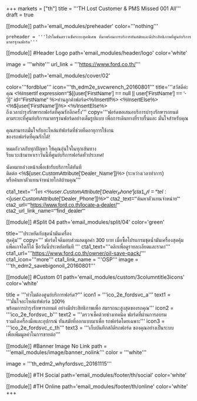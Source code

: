 +++
markets = ["th"]
title = '''TH Lost Customer & PMS Missed 001 All'''
draft = true

[[module]]
path='email_modules/preheader'
color='''nothing'''

	preheader = '''โปรโมชั่นตรวจเช็คระยะสุดพิเศษ ที่มาพร้อมการบริการทันสมัยและมีประสิทธิภาพที่ศูนย์บริการมาตรฐานฟอร์ด'''

[[module]] #Header Logo
path='email_modules/header/logo'
color='white'

  image = '''white'''
  url_link = '''https://www.ford.co.th/'''

[[module]]
path='email_modules/cover/02'

color='''fordblue'''
icon='''th_edm2e_svcwrench_20160801'''
title='''<span style="font-family:Tahoma, Verdana, Sans-serif">สวัสดีค่ะ คุณ <%InsertIf expression="${(user['FirstName'] == null || user['FirstName'] == '-')}" id="FirstName" %>ท่านลูกค้าฟอร์ด<%/InsertIf%> <%InsertElse%> <%${user['FirstName']}%> <%/InsertElse%><br />ถึงเวลาบำรุงรักษารถฟอร์ดที่คุณรักอีกครั้ง</span>'''
copy='''<span style="font-family:Tahoma, Verdana, Sans-serif"><span style="white-space:nowrap;">ฟอร์ดขอเสนอบริการบำรุงรักษารถยนต์</span> <br />
<span style="white-space:nowrap;"> ตามระยะที่ศูนย์บริการมาตรฐานฟอร์ดอย่างเต็มรูปแบบ</span> 
<span style="white-space:nowrap;"> เพื่อการเดินทางที่ราบรื่น</span>และ
<span style="white-space:nowrap;">มั่นใจสำหรับคุณ</span>
<br /><br />
<span style="white-space:nowrap;">คุณสามารถมั่นใจกับอะไหล่แท้ฟอร์ดที่ช่วยยืดอายุการใช้งาน</span><br />
<span style="white-space:nowrap;">ของรถฟอร์ดที่คุณรักได้!</span>
<br /><br />
<span style="white-space:nowrap;">หมดกังวลกับทุกปัญหา ให้คุณอุ่นใจในทุกเส้นทาง</span><br />
<span style="white-space:nowrap;">รีบแวะเข้ามาหาเราวันนี้ที่ศูนย์บริการฟอร์ดทั่วประเทศ!</span><br /><br />
<span style="white-space:nowrap;">นัดหมายล่วงหน้าเพื่อเข้ารับบริการได้ทันที</span> <br />
<span style="white-space:nowrap;">ติดต่อ <%${user.CustomAttribute['Dealer_Name']}%></span> <span style="white-space:nowrap;">(ระหว่างเวลาทำการ)</span><br />
<span style="white-space:nowrap;">หรือค้นหาตัวแทนจำหน่ายใกล้บ้านคุณ</span></span>'''

cta1_text='''<span style="font-family:Tahoma, Verdana, Sans-serif">โทร <%${user.CustomAttribute['Dealer_Phone']}%></span>'''
cta1_url='''tel:<%${user.CustomAttribute['Dealer_Phone']}%>'''
cta2_text='''<span style="font-family:Tahoma, Verdana, Sans-serif">ค้นหาตัวแทนจำหน่าย</span>'''
cta2_url='''https://www.ford.co.th/locate-a-dealer/'''
cta2_url_link_name='''find_dealer'''


[[module]] #Split 04
path='email_modules/split/04'
color='green'

  title='''<span style="font-family:Tahoma, Verdana, Sans-serif">ประหยัดกับชุดน้ำมันเครื่อง<br />สุดคุ้ม</span>'''
  copy='''<span style="font-family:Tahoma, Verdana, Sans-serif;">
<span style="white-space:nowrap">ฟอร์ดใจดีมอบส่วนลดมูลค่า 300 บาท</span>
<span style="white-space:nowrap">เมื่อซื้อโปรแกรมชุดน้ำมันเครื่องสุดคุ้ม</span>
<span style="white-space:nowrap">แพ็คเกจใดก็ได้</span>
<span style="white-space:nowrap">ซื้อวันนี้ประหยัดทันที</span>
</span>'''
  cta1_text='''<span style="font-family:Tahoma, Verdana, Sans-serif">คลิกเพื่อดูรายละเอียดและราคา</span>'''
cta1_url='''https://www.ford.co.th/owner/oil-save-pack/'''
cta1_icon='''more'''
cta1_link_name = '''OSP'''
image = '''th_edm2_savebigonoil_20160801'''


[[module]] #Custom 01
path='email_modules/custom/3columntitle3icons'
color='white'

  title = '''<span style="font-family:Tahoma, Verdana, Sans-serif">ทำไมต้องศูนย์บริการฟอร์ด?</span>'''
  icon1 = '''ico_2e_fordsvc_a'''
  text1 = '''<span style="font-family:Tahoma, Verdana, Sans-serif"><span style="white-space:nowrap;">มั่นใจอะไหล่แท้ฟอร์ด</span> 
                    <span style="white-space:nowrap;">100%</span>  
                    <span style="white-space:nowrap;">พร้อมการบำรุงรักษารถยนต์</span>
                    <span style="white-space:nowrap;">อย่างมีประสิทธิภาพ</span>เพื่อ
                    <span style="white-space:nowrap;">สมรรถนะสูงสุดของรถคุณ</span></span>'''
  icon2 = '''ico_2e_fordsvc_b'''
  text2 = '''<span style="font-family:Tahoma, Verdana, Sans-serif"><span style="white-space:nowrap;">ตรวจเช็คด้วยช่างเทคนิค</span> 
                    <span style="white-space:nowrap;">ฟอร์ดที่ผ่านการอบรม</span> 
                    <span style="white-space:nowrap;">รวมถึงเครื่องมือและอุปกรณ์</span> 
                    <span style="white-space:nowrap;">ทันสมัยที่ออกแบบมาเพื่อ</span>
                    <span style="white-space:nowrap;">รถฟอร์ดโดยเฉพาะ</span></span>'''
  icon3 = '''ico_2e_fordsvc_c_th'''
  text3 = '''<span style="font-family:Tahoma, Verdana, Sans-serif"><span style="white-space:nowrap;">เก็บบันทึกสถิติรถฟอร์ด</span> 
                    <span style="white-space:nowrap;">ของคุณอย่างเป็นระบบ</span> 
                    <span style="white-space:nowrap;">เพื่อเพิ่มมูลค่าในการขายต่อ</span></span>'''

[[module]] #Banner Image No Link
path = '''email_modules/image/banner_nolink'''
color = '''white'''

  image = '''th_edm2_whyfordsvc_20161115'''
  
  
[[module]] #TH Social
path='email_modules/footer/th/social'
color='white'

[[module]] #TH Online
path='email_modules/footer/th/online'
color='white'
+++